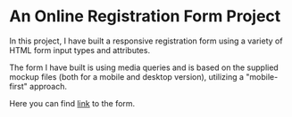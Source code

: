 # An Online Registration Form Project

In this project, I have built a responsive registration form using a variety of HTML form input types and attributes.

The form I have built is using media queries and is based on the supplied mockup files (both for a mobile and desktop version), utilizing a "mobile-first" approach.

Here you can find [link](https://eaczechova.github.io/An-Online-Registration-Form-Project/) to the form.
